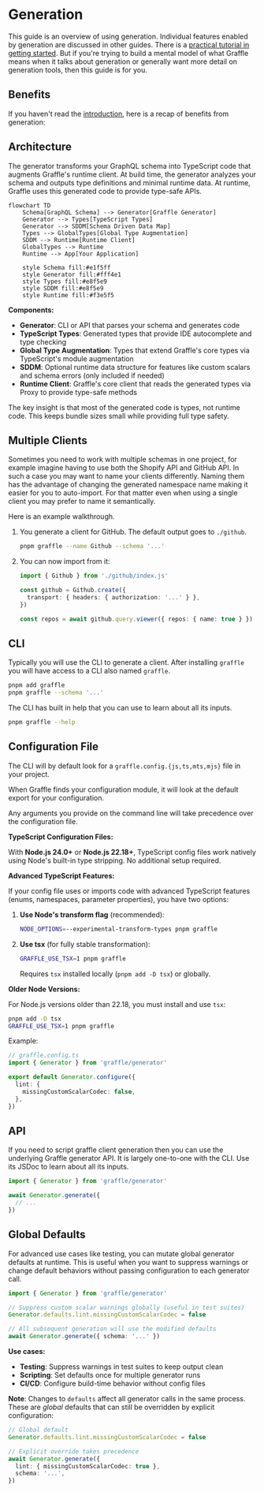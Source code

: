 # Generation <GeneratedClientBadge />

This guide is an overview of using generation. Individual features enabled by generation are discussed in other guides. There is a [practical tutorial in getting started](../20_getting-started.md). But if you're trying to build a mental model of what Graffle means when it talks about generation or generally want more detail on generation tools, then this guide is for you.

## Benefits

If you haven't read the [introduction](../index.md), here is a recap of benefits from generation:

<!--@include: @/_snippets/benefits.md-->

## Architecture

The generator transforms your GraphQL schema into TypeScript code that augments Graffle's runtime client. At build time, the generator analyzes your schema and outputs type definitions and minimal runtime data. At runtime, Graffle uses this generated code to provide type-safe APIs.

```mermaid
flowchart TD
    Schema[GraphQL Schema] --> Generator[Graffle Generator]
    Generator --> Types[TypeScript Types]
    Generator --> SDDM[Schema Driven Data Map]
    Types --> GlobalTypes[Global Type Augmentation]
    SDDM --> Runtime[Runtime Client]
    GlobalTypes --> Runtime
    Runtime --> App[Your Application]

    style Schema fill:#e1f5ff
    style Generator fill:#fff4e1
    style Types fill:#e8f5e9
    style SDDM fill:#e8f5e9
    style Runtime fill:#f3e5f5
```

**Components:**

- **Generator**: CLI or API that parses your schema and generates code
- **TypeScript Types**: Generated types that provide IDE autocomplete and type checking
- **Global Type Augmentation**: Types that extend Graffle's core types via TypeScript's module augmentation
- **SDDM**: Optional runtime data structure for features like custom scalars and schema errors (only included if needed)
- **Runtime Client**: Graffle's core client that reads the generated types via Proxy to provide type-safe methods

The key insight is that most of the generated code is types, not runtime code. This keeps bundle sizes small while providing full type safety.

## Multiple Clients

Sometimes you need to work with multiple schemas in one project, for example imagine having to use both the Shopify API and GitHub API. In such a case you may want to name your clients differently. Naming them has the advantage of changing the generated namespace name making it easier for you to auto-import. For that matter even when using a single client you may prefer to name it semantically.

Here is an example walkthrough.

1. You generate a client for GitHub. The default output goes to `./github`.

   ```sh
   pnpm graffle --name Github --schema '...'
   ```

2. You can now import from it:

   ```ts
   import { Github } from './github/index.js'

   const github = Github.create({
     transport: { headers: { authorization: '...' } },
   })

   const repos = await github.query.viewer({ repos: { name: true } })
   ```

## CLI

Typically you will use the CLI to generate a client. After installing `graffle` you will have access to a CLI also named `graffle`.

```bash
pnpm add graffle
pnpm graffle --schema '...'
```

The CLI has built in help that you can use to learn about all its inputs.

```bash
pnpm graffle --help
```

## Configuration File

The CLI will by default look for a `graffle.config.{js,ts,mts,mjs}` file in your project.

When Graffle finds your configuration module, it will look at the default export for your configuration.

Any arguments you provide on the command line will take precedence over the configuration file.

**TypeScript Configuration Files:**

With **Node.js 24.0+** or **Node.js 22.18+**, TypeScript config files work natively using Node's built-in type stripping. No additional setup required.

**Advanced TypeScript Features:**

If your config file uses or imports code with advanced TypeScript features (enums, namespaces, parameter properties), you have two options:

1. **Use Node's transform flag** (recommended):
   ```bash
   NODE_OPTIONS=--experimental-transform-types pnpm graffle
   ```

2. **Use tsx** (for fully stable transformation):
   ```bash
   GRAFFLE_USE_TSX=1 pnpm graffle
   ```
   Requires `tsx` installed locally (`pnpm add -D tsx`) or globally.

**Older Node Versions:**

For Node.js versions older than 22.18, you must install and use `tsx`:

```bash
pnpm add -D tsx
GRAFFLE_USE_TSX=1 pnpm graffle
```

Example:

```ts
// graffle.config.ts
import { Generator } from 'graffle/generator'

export default Generator.configure({
  lint: {
    missingCustomScalarCodec: false,
  },
})
```

## API

If you need to script graffle client generation then you can use the underlying Graffle generator API. It is largely one-to-one with the CLI. Use its JSDoc to learn about all its inputs.

```ts
import { Generator } from 'graffle/generator'

await Generator.generate({
  // ...
})
```

## Global Defaults

For advanced use cases like testing, you can mutate global generator defaults at runtime. This is useful when you want to suppress warnings or change default behaviors without passing configuration to each generator call.

```ts
import { Generator } from 'graffle/generator'

// Suppress custom scalar warnings globally (useful in test suites)
Generator.defaults.lint.missingCustomScalarCodec = false

// All subsequent generation will use the modified defaults
await Generator.generate({ schema: '...' })
```

**Use cases:**

- **Testing**: Suppress warnings in test suites to keep output clean
- **Scripting**: Set defaults once for multiple generator runs
- **CI/CD**: Configure build-time behavior without config files

**Note**: Changes to `defaults` affect all generator calls in the same process. These are _global_ defaults that can still be overridden by explicit configuration:

```ts
// Global default
Generator.defaults.lint.missingCustomScalarCodec = false

// Explicit override takes precedence
await Generator.generate({
  lint: { missingCustomScalarCodec: true },
  schema: '...',
})
```
